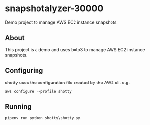 # snapshotalyzer-30000
Demo project to manage AWS EC2 instance snapshots

## About

This project is a demo and uses boto3 to manage
AWS EC2 instance snapshots.

## Configuring

shotty uses the configuration file created by the
AWS cli.  e.g.

`aws configure --profile shotty`

## Running

`pipenv run python shotty\shotty.py`
